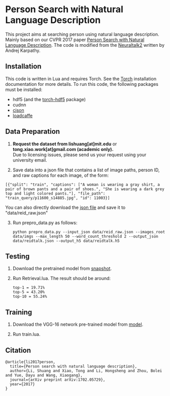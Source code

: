 # Person Search with Natural Language Description

This project aims at searching person using natural language description. Mainly based on our CVPR 2017 paper [Person Search with Natural Language Description](https://arxiv.org/pdf/1702.05729.pdf). The code is modified from the [Neuraltalk2](https://github.com/karpathy/neuraltalk2) written by Andrej Karpathy.


## Installation

This code is written in Lua and requires Torch. See the [Torch](http://torch.ch/) installation documentation for more details. 
To run this code, the following packages must be installed:

- hdf5 (and the [torch-hdf5](https://github.com/deepmind/torch-hdf5/) package)
- cudnn
- [cjson](https://www.kyne.com.au/~mark/software/lua-cjson-manual.html)
- [loadcaffe](https://github.com/szagoruyko/loadcaffe)


## Data Preparation

1. **Request the dataset from lishuang[at]mit.edu** or **tong.xiao.work[at]gmail.com (academic only).** <br/>
  Due to licensing issues, please send us your request using your university email. 

2. Save data into a json file that contains a list of image paths, person ID, and raw captions for each image, of the form:

  ```
  [{"split": "train", "captions": ["A woman is wearing a gray shirt, a pair of brown pants and a pair of shoes.", "She is wearing a dark grey top and light colored pants."], "file_path": "train_query/p11600_s14885.jpg", "id": 11003}]
  ```

  You can also directly download the [json file](https://drive.google.com/file/d/0B-GOvBat1maObWN1eDV6cFNYV2M/view?usp=sharing&resourcekey=0-CStaTaSQeHN60VYIjlVTAg) and save it to "data/reid_raw.json"
  
3. Run prepro_data.py as follows:
   
   ```
   python prepro_data.py --input_json data/reid_raw.json --images_root data/imgs --max_length 50 --word_count_threshold 2 --output_json data/reidtalk.json --output_h5 data/reidtalk.h5
   ```

## Testing

1. Download the pretrained model from [snapshot](https://drive.google.com/open?id=0B-GOvBat1maOLURaUm1pckRPQ2M).

2. Run Retrieval.lua. The result should be around:
   
   ```Shell
   top-1 = 19.71%
   top-5 = 43.20%
   top-10 = 55.24%
   ```

## Training

1. Download the VGG-16 network pre-trained model from [model](https://drive.google.com/open?id=0B-GOvBat1maOVjgwSGtQWWZyRlE).

2. Run train.lua.

## Citation
    @article{li2017person,
      title={Person search with natural language description},
      author={Li, Shuang and Xiao, Tong and Li, Hongsheng and Zhou, Bolei and Yue, Dayu and Wang, Xiaogang},
      journal={arXiv preprint arXiv:1702.05729},
      year={2017}
    }
